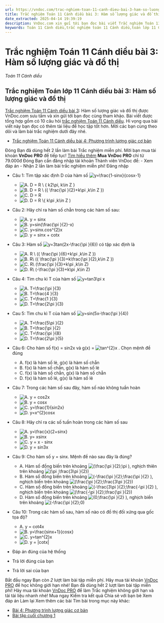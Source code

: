 ```yaml
---
url: https://vndoc.com/trac-nghiem-toan-11-canh-dieu-bai-3-ham-so-luong-giac-va-do-thi-301755
title: Trắc nghiệm Toán 11 Cánh diều bài 3: Hàm số lượng giác và đồ thị - Toán 11 Cánh diều - VnDoc.com
date_extracted: 2025-04-14 19:39:19
description: VnDoc.com xin gửi tới bạn đọc bài viết Trắc nghiệm Toán 11 Cánh diều bài 3: Hàm số lượng giác và đồ thị. Mời các bạn cùng tham khảo chi tiết.
keywords: Toán 11 Cánh diều,trắc nghiệm toán 11 Cánh diều,toán lớp 11 Cánh diều,trắc nghiệm toán lớp 11 Cánh diều,trắc nghiệm toán 11,toán 11,trắc nghiệm toán 11 Cánh diều bài 4,Trắc nghiệm Toán 11 Cánh diều bài 3 Hàm số lượng giác và đồ thị,bài 3 Hàm số lượng giác và đồ thị,Hàm số lượng giác và đồ thị,Toán 11 Cánh diều bài 3
---
```


# Trắc nghiệm Toán 11 Cánh diều bài 3: Hàm số lượng giác và đồ thị
 _Toán 11 Cánh diều_
## Trắc nghiệm Toán lớp 11 Cánh diều bài 3: Hàm số lượng giác và đồ thị
[Trắc nghiệm Toán 11 Cánh diều bài 3](<https://vndoc.com/trac-nghiem-toan-11-canh-dieu-bai-3-ham-so-luong-giac-va-do-thi-301755>): Hàm số lượng giác và đồ thị được VnDoc.com sưu tầm và xin gửi tới bạn đọc cùng tham khảo.
Bài viết được tổng hợp gồm có 10 câu hỏi [trắc nghiệm Toán 11 Cánh diều](<https://vndoc.com/trac-nghiem-toan-11-canh-dieu>). Hi vọng qua bài viết này bạn đọc có thêm tài liệu để học tập tốt hơn. Mời các bạn cùng theo dõi và làm bài trắc nghiệm dưới đây nhé.
  * [Trắc nghiệm Toán 11 Cánh diều bài 4: Phương trình lượng giác cơ bản](<https://vndoc.com/trac-nghiem-toan-11-canh-dieu-bai-4-phuong-trinh-luong-giac-co-ban-301758>)

Đóng
Bạn đã dùng hết 2 lần làm bài Trắc nghiệm miễn phí. Mời bạn mua tài khoản **VnDoc PRO** để tiếp tục\! [Tìm hiểu thêm](</pro>)
**Mua VnDoc PRO** chỉ từ 79.000đ
Đóng
Bạn cần đăng nhập tài khoản Thành viên VnDoc để:
\- Xem đáp án
\- Nhận 2 lần làm bài trắc nghiệm miễn phí\!
Đăng nhập 
  * Câu 1:
Tìm tập xác định D của hàm số ![y=\\frac{1-sinx}{cosx-1}](https://tex.vdoc.vn?tex=y%3D%5Cfrac%7B1-sinx%7D%7Bcosx-1%7D)
    * ![A. D = R \\ { k2\\pi, k\\in Z }](https://tex.vdoc.vn?tex=A.%20D%20%3D%20R%20%5C%20%7B%20k2%5Cpi%2C%20k%5Cin%20Z%20%7D)
    * ![B. D = R \\ \({ \\frac{\\pi }{2}+k\\pi ,k\\in Z }\)](https://tex.vdoc.vn?tex=B.%20D%20%3D%20R%20%5C%20\(%7B%20%5Cfrac%7B%5Cpi%20%7D%7B2%7D%2Bk%5Cpi%20%2Ck%5Cin%20Z%20%7D\))
    * ![C. D = R](https://tex.vdoc.vn?tex=C.%20D%20%3D%20R)
    * ![D. D = R \\{ k\\pi ,k\\in Z \)](https://tex.vdoc.vn?tex=D.%20D%20%3D%20R%20%5C%7B%20k%5Cpi%20%2Ck%5Cin%20Z%20\))
  * Câu 2:
Hãy chỉ ra hàm số chẵn trong các hàm số sau:
    * ![A. y = sinx](https://tex.vdoc.vn?tex=A.%20y%20%3D%20sinx)
    * ![B. y=sin\(\\frac{\\pi }{2}-x\)](https://tex.vdoc.vn?tex=B.%20y%3Dsin\(%5Cfrac%7B%5Cpi%20%7D%7B2%7D-x\))
    * ![C. y=sinx.cos^{2}x](https://tex.vdoc.vn?tex=C.%20y%3Dsinx.cos%5E%7B2%7Dx)
    * ![D. y = sinx + cotx](https://tex.vdoc.vn?tex=D.%20y%20%3D%20sinx%20%2B%20cotx)
  * Câu 3:
Hàm số ![y=3tan\(2x-\\frac{\\pi }{6}\)](https://tex.vdoc.vn?tex=y%3D3tan\(2x-%5Cfrac%7B%5Cpi%20%7D%7B6%7D\)) có tập xác định là
    * ![A. R \\ \({ \\frac{\\pi }{6}+k\\pi ,k\\in Z }\)](https://tex.vdoc.vn?tex=A.%20R%20%5C%20\(%7B%20%5Cfrac%7B%5Cpi%20%7D%7B6%7D%2Bk%5Cpi%20%2Ck%5Cin%20Z%20%7D\))
    * ![B. R\\ \({ \\frac{\\pi }{3}+k\\frac{\\pi }{2},k\\in Z }\)](https://tex.vdoc.vn?tex=B.%20R%5C%20\(%7B%20%5Cfrac%7B%5Cpi%20%7D%7B3%7D%2Bk%5Cfrac%7B%5Cpi%20%7D%7B2%7D%2Ck%5Cin%20Z%20%7D\))
    * ![C. R\\ \(\\frac{\\pi }{3}+k\\pi ,k\\in Z\)](https://tex.vdoc.vn?tex=C.%20R%5C%20\(%5Cfrac%7B%5Cpi%20%7D%7B3%7D%2Bk%5Cpi%20%2Ck%5Cin%20Z\))
    * ![D. R\\ \(-\\frac{\\pi }{3}+k\\pi ,k\\in Z\)](https://tex.vdoc.vn?tex=D.%20R%5C%20\(-%5Cfrac%7B%5Cpi%20%7D%7B3%7D%2Bk%5Cpi%20%2Ck%5Cin%20Z\))
  * Câu 4:
Tìm chu kì T của hàm số ![y=tan3\\pi x](https://tex.vdoc.vn?tex=y%3Dtan3%5Cpi%20x)
    * ![A. T=\\frac{\\pi }{3}](https://tex.vdoc.vn?tex=A.%20T%3D%5Cfrac%7B%5Cpi%20%7D%7B3%7D)
    * ![B. T=\\frac{4 }{3}](https://tex.vdoc.vn?tex=B.%20T%3D%5Cfrac%7B4%20%7D%7B3%7D)
    * ![C. T=\\frac{1 }{3}](https://tex.vdoc.vn?tex=C.%20T%3D%5Cfrac%7B1%20%7D%7B3%7D)
    * ![D. T=\\frac{2\\pi }{3}](https://tex.vdoc.vn?tex=D.%20T%3D%5Cfrac%7B2%5Cpi%20%7D%7B3%7D)
  * Cau 5:
Tìm chu kì T của hàm số ![y=sin\(5x-\\frac{\\pi }{4}\)](https://tex.vdoc.vn?tex=y%3Dsin\(5x-%5Cfrac%7B%5Cpi%20%7D%7B4%7D\))
    * ![A. T=\\frac{5\\pi }{2}](https://tex.vdoc.vn?tex=A.%20T%3D%5Cfrac%7B5%5Cpi%20%7D%7B2%7D)
    * ![B. T=\\frac{\\pi }{2}](https://tex.vdoc.vn?tex=B.%20T%3D%5Cfrac%7B%5Cpi%20%7D%7B2%7D)
    * ![C. T=\\frac{\\pi }{8}](https://tex.vdoc.vn?tex=C.%20T%3D%5Cfrac%7B%5Cpi%20%7D%7B8%7D)
    * ![D. T=\\frac{2\\pi }{5}](https://tex.vdoc.vn?tex=D.%20T%3D%5Cfrac%7B2%5Cpi%20%7D%7B5%7D)
  * Câu 6:
Cho hàm số f\(x\) = sin2x và g\(x\) = ![tan^{2}x](https://tex.vdoc.vn?tex=tan%5E%7B2%7Dx) . Chọn mệnh đề đúng
    * A. f\(x\) là hàm số lẻ, g\(x\) là hàm số chẵn
    * B. f\(x\) là hàm số chẵn, g\(x\) là hàm số lẻ
    * C. f\(x\) là hàm số chẵn, g\(x\) là hàm số chẵn
    * D. f\(x\) là hàm số lẻ, g\(x\) là hàm số lẻ
  * Câu 7:
Trong các hàm số sau đây, hàm số nào không tuần hoàn
    * ![A. y = cos2x](https://tex.vdoc.vn?tex=A.%20y%20%3D%20cos2x)
    * ![B. y = cosx](https://tex.vdoc.vn?tex=B.%20y%20%3D%20cosx)
    * ![C. y=\\frac{1}{sin2x}](https://tex.vdoc.vn?tex=C.%20y%3D%5Cfrac%7B1%7D%7Bsin2x%7D)
    * ![D. y=x^{2}cosx](https://tex.vdoc.vn?tex=D.%20y%3Dx%5E%7B2%7Dcosx)
  * Câu 8:
Hãy chỉ ra các số tuần hoàn trong các hàm số sau
    * ![A. y=\\frac{x}{2+sinx}](https://tex.vdoc.vn?tex=A.%20y%3D%5Cfrac%7Bx%7D%7B2%2Bsinx%7D)
    * ![B. y= xsinx](https://tex.vdoc.vn?tex=B.%20y%3D%20xsinx)
    * ![C. y = x - sinx](https://tex.vdoc.vn?tex=C.%20y%20%3D%20x%20-%20sinx)
    * ![D. y = sin3x](https://tex.vdoc.vn?tex=D.%20y%20%3D%20sin3x)
  * Câu 9:
Cho hàm số y = sinx. Mệnh đề nào sau đây là đúng?
    * A. Hàm số đồng biến trên khoảng ![\(\\frac{\\pi }{2};\\pi \)](https://tex.vdoc.vn?tex=\(%5Cfrac%7B%5Cpi%20%7D%7B2%7D%3B%5Cpi%20\)), nghịch thiên trên khoảng ![\(\\pi ;\\frac{3\\pi }{2}\)](https://tex.vdoc.vn?tex=\(%5Cpi%20%3B%5Cfrac%7B3%5Cpi%20%7D%7B2%7D\))
    * B. Hàm số đồng biến trên khoảng ![\(-\\frac{\\pi }{2};\\frac{\\pi }{2} \)](https://tex.vdoc.vn?tex=\(-%5Cfrac%7B%5Cpi%20%7D%7B2%7D%3B%5Cfrac%7B%5Cpi%20%7D%7B2%7D%20\)), nghịch biến trên khoảng ![\(\\frac{\\pi }{2};\\frac{3\\pi }{2}\)](https://tex.vdoc.vn?tex=\(%5Cfrac%7B%5Cpi%20%7D%7B2%7D%3B%5Cfrac%7B3%5Cpi%20%7D%7B2%7D\))
    * C. Hàm số đồng biến trên khoảng ![\(-\\frac{3\\pi }{2};\\frac{-\\pi }{2} \)](https://tex.vdoc.vn?tex=\(-%5Cfrac%7B3%5Cpi%20%7D%7B2%7D%3B%5Cfrac%7B-%5Cpi%20%7D%7B2%7D%20\)), nghịch biến trên khoảng ![\(\\frac{-\\pi }{2};\\frac{\\pi }{2}\)](https://tex.vdoc.vn?tex=\(%5Cfrac%7B-%5Cpi%20%7D%7B2%7D%3B%5Cfrac%7B%5Cpi%20%7D%7B2%7D\))
    * D. Hàm số đồng biến trên khoảng ![\(0;\\frac{\\pi }{2} \)](https://tex.vdoc.vn?tex=\(0%3B%5Cfrac%7B%5Cpi%20%7D%7B2%7D%20\)), nghịch biến trên khoảng ![\(-\\frac{\\pi }{2};0\)](https://tex.vdoc.vn?tex=\(-%5Cfrac%7B%5Cpi%20%7D%7B2%7D%3B0\))
  * Câu 10:
Trong các hàm số sau, hàm số nào có đồ thị đối xứng qua gốc tọa độ?
    * A. y = cot4x
    * ![B. y=\\frac{sinx+1}{cosx}](https://tex.vdoc.vn?tex=B.%20y%3D%5Cfrac%7Bsinx%2B1%7D%7Bcosx%7D)
    * ![C. y=tan^{2}x](https://tex.vdoc.vn?tex=C.%20y%3Dtan%5E%7B2%7Dx)
    * ![D. y = |cotx|](https://tex.vdoc.vn?tex=D.%20y%20%3D%20%7Ccotx%7C)

  * Đáp án đúng của hệ thống
  * Trả lời đúng của bạn
  * Trả lời sai của bạn

Bắt đầu ngay
Bạn còn _2_ lượt làm bài tập miễn phí. Hãy mua tài khoản [VnDoc PRO](</pro>) để học không giới hạn nhé\!  Bạn đã dùng hết 2 lượt làm bài tập miễn phí\! Hãy mua tài khoản [VnDoc PRO](</pro>) để làm Trắc nghiệm không giới hạn và tải tài liệu nhanh nhé\!  Mua ngay
Kiểm tra kết quả Chia sẻ với bạn bè Xem đáp án Làm lại
Xem thêm các bài Tìm bài trong mục này khác:
  * [Bài 4: Phương trình lượng giác cơ bản](</trac-nghiem-toan-11-canh-dieu-bai-4-phuong-trinh-luong-giac-co-ban-301758>)
  * [Bài tập cuối chương 1](</trac-nghiem-toan-11-canh-dieu-bai-tap-cuoi-chuong-1-301760>)

